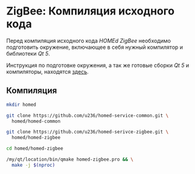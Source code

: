 # ZigBee: Компиляция исходного кода

Перед компиляция исходного кода _HOMEd ZigBee_ необходимо подготовить окружение, включающее в себя нужный компилятор и библиотеки _Qt 5_.

Инструкция по подготовке окружения, а так же готовые сборки _Qt 5_ и компиляторы, находятся [здесь](/common/build/).

## Компиляция

```sh
mkdir homed
```

```sh
git clone https://github.com/u236/homed-service-common.git \
  homed/homed-common
```

```sh
git clone https://github.com/u236/homed-serivce-zigbee.git \
  homed/homed-zigbee
```

```sh
cd homed/homed-zigbee
```

```sh
/my/qt/location/bin/qmake homed-zigbee.pro && \
  make -j $(nproc)
```
